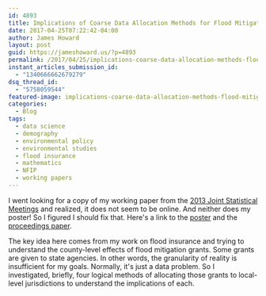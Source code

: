 ```yaml
---
id: 4893
title: Implications of Coarse Data Allocation Methods for Flood Mitigation Analysis
date: 2017-04-25T07:22:42-04:00
author: James Howard
layout: post
guid: https://jameshoward.us/?p=4893
permalink: /2017/04/25/implications-coarse-data-allocation-methods-flood-mitigation-analysis/
instant_articles_submission_id:
  - "1340666662679279"
dsq_thread_id:
  - "5758059544"
featured-image: implications-coarse-data-allocation-methods-flood-mitigation-analysis.jpg
categories:
  - Blog
tags:
  - data science
  - demography
  - environmental policy
  - environmental studies
  - flood insurance
  - mathematics
  - NFIP
  - working papers
---
```

I went looking for a copy of my working paper from the [2013 Joint
Statistical
Meetings](https://ww2.amstat.org/meetings/JSM/2013/onlineprogram/AbstractDetails.cfm?abstractid=309271)
and realized, it does not seem to be online.  And neither does my
poster!  So I figured I should fix that.  Here's a link to the
[poster](https://jameshoward.us/wp-content/uploads/2017/04/JHoward-JSM2013-Poster.pdf)
and the [proceedings
paper](https://jameshoward.us/wp-content/uploads/2017/04/JHoward-JSM2013-Proceedings.pdf).

The key idea here comes from my work on flood insurance and trying
to understand the county-level effects of flood mitigation grants.
Some grants are given to state agencies.  In other words, the
granularity of reality is insufficient for my goals.  Normally,
it's just a data problem.  So I investigated, briefly, four logical
methods of allocating those grants to local-level jurisdictions to
understand the implications of each.

